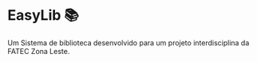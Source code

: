 # EasyLib :books:

Um Sistema de biblioteca desenvolvido para um projeto interdisciplina da FATEC Zona Leste.
